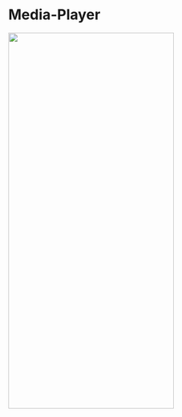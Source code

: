 # Media-Player

<img src = "https://user-images.githubusercontent.com/70067211/106101524-05fca780-6164-11eb-9198-8347cb2f1202.png" width="330" height="750" />
